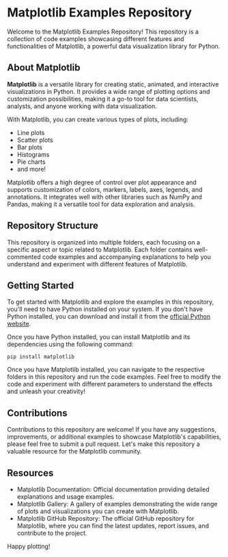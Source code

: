 # Matplotlib Examples Repository

Welcome to the Matplotlib Examples Repository! This repository is a collection of code examples showcasing different features and functionalities of Matplotlib, a powerful data visualization library for Python.

## About Matplotlib

**Matplotlib** is a versatile library for creating static, animated, and interactive visualizations in Python. It provides a wide range of plotting options and customization possibilities, making it a go-to tool for data scientists, analysts, and anyone working with data visualization.

With Matplotlib, you can create various types of plots, including:

- Line plots
- Scatter plots
- Bar plots
- Histograms
- Pie charts
- and more!

Matplotlib offers a high degree of control over plot appearance and supports customization of colors, markers, labels, axes, legends, and annotations. It integrates well with other libraries such as NumPy and Pandas, making it a versatile tool for data exploration and analysis.

## Repository Structure

This repository is organized into multiple folders, each focusing on a specific aspect or topic related to Matplotlib. Each folder contains well-commented code examples and accompanying explanations to help you understand and experiment with different features of Matplotlib.

## Getting Started

To get started with Matplotlib and explore the examples in this repository, you'll need to have Python installed on your system. If you don't have Python installed, you can download and install it from the [official Python website](https://www.python.org/downloads/).

Once you have Python installed, you can install Matplotlib and its dependencies using the following command:

```shell
pip install matplotlib
```

Once you have Matplotlib installed, you can navigate to the respective folders in this repository and run the code examples. Feel free to modify the code and experiment with different parameters to understand the effects and unleash your creativity!

## Contributions
Contributions to this repository are welcome! If you have any suggestions, improvements, or additional examples to showcase Matplotlib's capabilities, please feel free to submit a pull request. Let's make this repository a valuable resource for the Matplotlib community.

## Resources
- Matplotlib Documentation: Official documentation providing detailed explanations and usage examples.
- Matplotlib Gallery: A gallery of examples demonstrating the wide range of plots and visualizations you can create with Matplotlib.
- Matplotlib GitHub Repository: The official GitHub repository for Matplotlib, where you can find the latest updates, report issues, and       contribute to the project.

Happy plotting!
